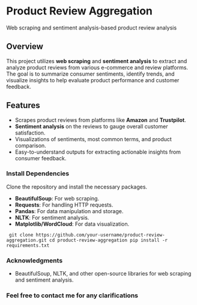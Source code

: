 # Product Review Aggregation
Web scraping and sentiment analysis-based product review analysis


## Overview
This project utilizes **web scraping** and **sentiment analysis** to extract and analyze product reviews from various e-commerce and review platforms. The goal is to summarize consumer sentiments, identify trends, and visualize insights to help evaluate product performance and customer feedback.

## Features
- Scrapes product reviews from platforms like **Amazon** and **Trustpilot**.
- **Sentiment analysis** on the reviews to gauge overall customer satisfaction.
- Visualizations of sentiments, most common terms, and product comparison.
- Easy-to-understand outputs for extracting actionable insights from consumer feedback.

### Install Dependencies
Clone the repository and install the necessary packages.

- **BeautifulSoup**: For web scraping.
- **Requests**: For handling HTTP requests.
- **Pandas**: For data manipulation and storage.
- **NLTK**: For sentiment analysis.
- **Matplotlib/WordCloud**: For data visualization.

`
git clone https://github.com/your-username/product-review-aggregation.git
cd product-review-aggregation
pip install -r requirements.txt`

### Acknowledgments
- BeautifulSoup, NLTK, and other open-source libraries for web scraping and sentiment analysis.

### Feel free to contact me for any clarifications

